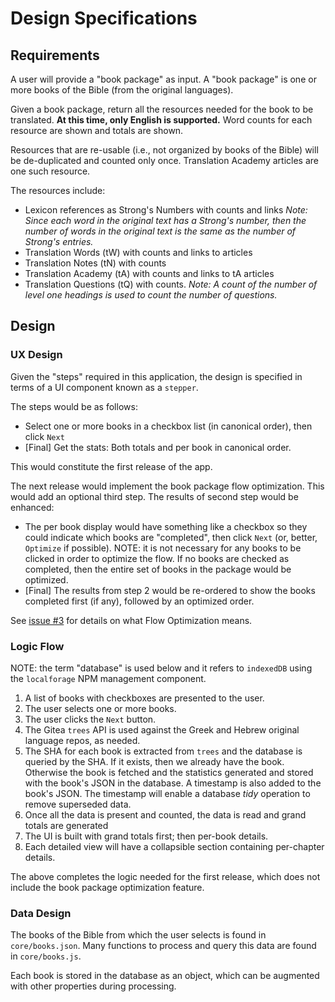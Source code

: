# Design Specifications

## Requirements

A user will provide a "book package" as input. A "book package" is one or more books of the Bible (from the original languages).

Given a book package, return all the resources needed for the book to be translated. **At this time, only English is supported.** Word counts for each resource are shown and totals are shown. 

Resources that are re-usable (i.e., not organized by books of the Bible) will be de-duplicated and counted only once. Translation Academy articles are one such resource.

The resources include:
- Lexicon references as Strong's Numbers with counts and links
*Note: Since each word in the original text has a Strong's number, then the number of words in the original text is the same as the number of Strong's entries.*
- Translation Words (tW) with counts and links to articles
- Translation Notes (tN) with counts 
- Translation Academy (tA) with counts and links to tA articles
- Translation Questions (tQ) with counts. 
*Note: A count of the number of level one headings is used to count the number of questions.*

## Design

### UX Design

Given the "steps" required in this application, the design is specified in terms of a UI component known as a `stepper`. 

The steps would be as follows:

- Select one or more books in a checkbox list (in canonical order), then click `Next`
- [Final] Get the stats: Both totals and per book in canonical order.

This would constitute the first release of the app.

The next release would implement the book package flow optimization. This would add an optional third step. The results of second step would be enhanced:

- The per book display would have something like a checkbox so they could indicate which books are "completed", then click `Next` (or, better, `Optimize` if possible). NOTE: it is not necessary for any books to be clicked in order to optimize the flow. If no books are checked as completed, then the entire set of books in the package would be optimized.
- [Final] The results from step 2 would be re-ordered to show the books completed first (if any), followed by an optimized order.

See [issue #3](https://github.com/unfoldingWord/book-package-app/issues/3) for details on what Flow Optimization means.

### Logic Flow

NOTE: the term "database" is used below and it refers to `indexedDB` using the `localforage` NPM management component.

1. A list of books with checkboxes are presented to the user.
1. The user selects one or more books.
1. The user clicks the `Next` button.
1. The Gitea `trees` API is used against the Greek and Hebrew original language repos, as needed.
1. The SHA for each book is extracted from `trees` and the database is queried by the SHA. If it exists, then we already have the book. Otherwise the book is fetched and the statistics generated and stored with the book's JSON in the database. A timestamp is also added to the book's JSON. The timestamp will enable a database *tidy* operation to remove superseded data.
1. Once all the data is present and counted, the data is read and grand totals are generated
1. The UI is built with grand totals first; then per-book details.
1. Each detailed view will have a collapsible section containing per-chapter details.

The above completes the logic needed for the first release, which does not include the book package optimization feature.



### Data Design

The books of the Bible from which the user selects is found in `core/books.json`. Many functions to process and query this data are found in `core/books.js`.

Each book is stored in the database as an object, which can be augmented with other properties during processing.